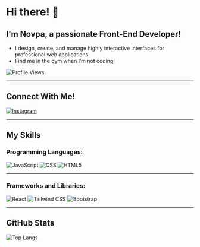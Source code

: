 # Hi there! 👋
## I'm Novpa, a passionate Front-End Developer!

- I design, create, and manage highly interactive interfaces for professional web applications.
- Find me in the gym when I’m not coding!

![Profile Views](https://komarev.com/ghpvc/?username=Novpa&color=brightgreen)

---

## Connect With Me!
[![Instagram](https://img.shields.io/badge/Instagram-E4405F?style=flat&logo=instagram&logoColor=white)](https://www.instagram.com/novparodriguez/)

---

## My Skills
### Programming Languages:
![JavaScript](https://img.shields.io/badge/JavaScript-323330?style=flat&logo=javascript&logoColor=F7DF1E)
![CSS](https://img.shields.io/badge/CSS-1572B6?style=flat&logo=css3&logoColor=white)
![HTML5](https://img.shields.io/badge/HTML5-E34F26?style=flat&logo=html5&logoColor=white)

---

### Frameworks and Libraries:
![React](https://img.shields.io/badge/React-20232A?style=flat&logo=react&logoColor=61DAFB)
![Tailwind CSS](https://img.shields.io/badge/Tailwind_CSS-38B2AC?style=flat&logo=tailwind-css&logoColor=white)
![Bootstrap](https://img.shields.io/badge/Bootstrap-563D7C?style=flat&logo=bootstrap&logoColor=white)

---

## GitHub Stats
![Top Langs](https://github-readme-stats.vercel.app/api/top-langs/?username=Novpa&layout=compact&theme=radical)

